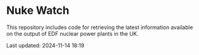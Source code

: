 # Nuke Watch

This repository includes code for retrieving the latest information available on the output of EDF nuclear power plants in the UK.

Last updated: 2024-11-14 18:19